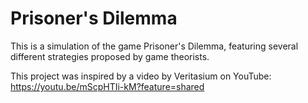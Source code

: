 # Prisoner's Dilemma

This is a simulation of the game Prisoner's Dilemma, featuring several different strategies proposed by game theorists.

This project was inspired by a video by Veritasium on YouTube: https://youtu.be/mScpHTIi-kM?feature=shared
